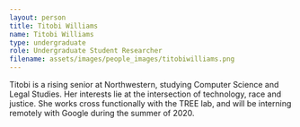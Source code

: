 ```yaml
---
layout: person
title: Titobi Williams
name: Titobi Williams
type: undergraduate
role: Undergraduate Student Researcher
filename: assets/images/people_images/titobiwilliams.png
---
```


Titobi is a rising senior at Northwestern, studying Computer Science and Legal Studies. Her interests lie at the intersection of technology, race and justice. She works cross functionally with the TREE lab, and will be interning remotely with Google during the summer of 2020.
